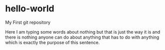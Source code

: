 # hello-world
My First git repository

Here I am typing some words about nothing but that is just the way it is and there is nothing anyone can do about anything that has to do with anything which is exactly the purpose of this sentence. 
